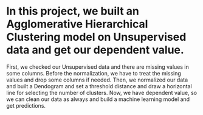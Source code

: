 # In this project, we built an Agglomerative Hierarchical Clustering model on Unsupervised data and get our dependent value. 
First, we checked our Unsupervised data and there are missing values in some columns. Before the normalization, we have to treat the missing values and drop some columns if needed. Then, we normalized our data and built a Dendogram and set a threshold distance and draw a horizontal line for selecting the number of clusters.
Now, we have dependent value, so we can clean our data as always and build a machine learning model and get predictions.

